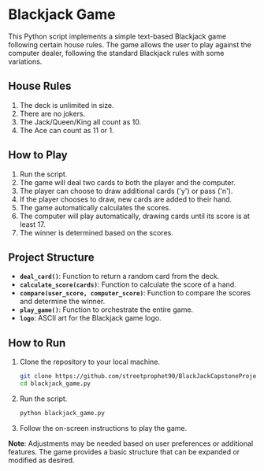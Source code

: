 # Blackjack Game

This Python script implements a simple text-based Blackjack game following certain house rules. The game allows the user to play against the computer dealer, following the standard Blackjack rules with some variations.

## House Rules

1. The deck is unlimited in size.
2. There are no jokers.
3. The Jack/Queen/King all count as 10.
4. The Ace can count as 11 or 1.

## How to Play

1. Run the script.
2. The game will deal two cards to both the player and the computer.
3. The player can choose to draw additional cards ('y') or pass ('n').
4. If the player chooses to draw, new cards are added to their hand.
5. The game automatically calculates the scores.
6. The computer will play automatically, drawing cards until its score is at least 17.
7. The winner is determined based on the scores.

## Project Structure

- **`deal_card()`**: Function to return a random card from the deck.
- **`calculate_score(cards)`**: Function to calculate the score of a hand.
- **`compare(user_score, computer_score)`**: Function to compare the scores and determine the winner.
- **`play_game()`**: Function to orchestrate the entire game.
- **`logo`**: ASCII art for the Blackjack game logo.

## How to Run

1. Clone the repository to your local machine.
   ```bash
   git clone https://github.com/streetprophet90/BlackJackCapstoneProject.git
   cd blackjack_game.py
   ```

2. Run the script.
   ```bash
   python blackjack_game.py
   ```

3. Follow the on-screen instructions to play the game.

**Note**: Adjustments may be needed based on user preferences or additional features. The game provides a basic structure that can be expanded or modified as desired.